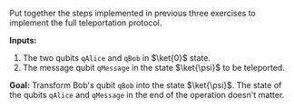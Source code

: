 Put together the steps implemented in previous three exercises to implement the full teleportation protocol.

**Inputs:** 
1. The two qubits `qAlice` and `qBob` in $\ket{0}$ state.
2. The message qubit `qMessage` in the state $\ket{\psi}$ to be teleported.

**Goal:** 
Transform Bob's qubit `qBob` into the state $\ket{\psi}$. The state of the qubits `qAlice` and `qMessage` in the end of the operation doesn't matter.